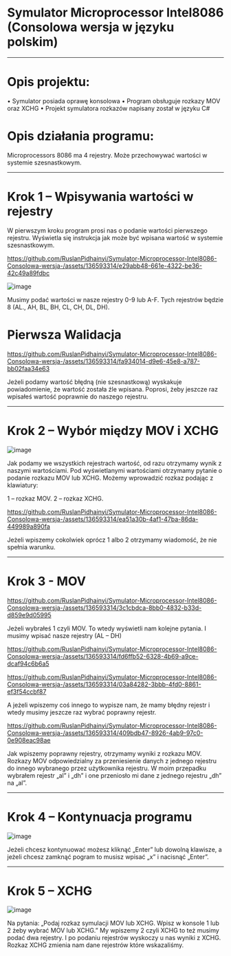 # Symulator Microprocessor Intel8086 (Consolowa wersja w języku polskim)
----
# Opis projektu:
• Symulator posiada oprawę konsolowa
• Program obsługuje rozkazy MOV oraz XCHG
• Projekt symulatora rozkazów napisany został w języku C#

# Opis działania programu:
Microprocessors 8086 ma 4 rejestry. Może przechowywać wartości w systemie szesnastkowym. 

---

# Krok 1 – Wpisywania wartości w rejestry 

W pierwszym kroku program prosi nas o podanie wartości pierwszego rejestru. Wyświetla się instrukcja jak może być wpisana wartość w
systemie szesnastkowym.

https://github.com/RuslanPidhainyi/Symulator-Microprocessor-Intel8086-Consolowa-wersja-/assets/136593314/e29abb48-661e-4322-be36-42c49a89fdbc

![image](https://github.com/RuslanPidhainyi/Symulator-Microprocessor-Intel8086-Consolowa-wersja-/assets/136593314/c6df979f-6766-4889-bb3b-b3c840a5ff8f)


Musimy podać wartości w nasze rejestry 0-9 lub A-F. Tych rejestrów
będzie 8 (AL., AH, BL, BH, CL, CH, DL, DH). 


# Pierwsza Walidacja

https://github.com/RuslanPidhainyi/Symulator-Microprocessor-Intel8086-Consolowa-wersja-/assets/136593314/fa934014-d9e6-45e8-a787-bb02faa34e63

Jeżeli podamy wartość błędną (nie szesnastkową) wyskakuje powiadomienie, że wartość została źle wpisana. Poprosi, żeby jeszcze
raz wpisałeś wartość poprawnie do naszego rejestru.

---

# Krok 2 – Wybór między MOV i XCHG

![image](https://github.com/RuslanPidhainyi/Symulator-Microprocessor-Intel8086-Consolowa-wersja-/assets/136593314/e032fdff-40aa-43e8-b7e7-217529e8c8ae)

Jak podamy we wszystkich rejestrach wartość, od razu otrzymamy wynik z naszymi wartościami. Pod wyświetlanymi wartościami
otrzymamy pytanie o podanie rozkazu MOV lub XCHG. Możemy wprowadzić rozkaz podając z klawiatury: 

1 – rozkaz MOV.
2 – rozkaz XCHG. 

https://github.com/RuslanPidhainyi/Symulator-Microprocessor-Intel8086-Consolowa-wersja-/assets/136593314/ea51a30b-4af1-47ba-86da-449989a890fa

Jeżeli wpiszemy cokolwiek oprócz 1 albo 2 otrzymamy wiadomość, że nie spełnia warunku. 

---

# Krok 3 - MOV 

https://github.com/RuslanPidhainyi/Symulator-Microprocessor-Intel8086-Consolowa-wersja-/assets/136593314/3c1cbdca-8bb0-4832-b33d-d859e9d05995

Jeżeli wybrałeś 1 czyli MOV. To wtedy wyświetli nam kolejne pytania. I musimy wpisać nasze rejestry (AL – DH)

https://github.com/RuslanPidhainyi/Symulator-Microprocessor-Intel8086-Consolowa-wersja-/assets/136593314/fd6ffb52-6328-4b69-a9ce-dcaf94c6b6a5

https://github.com/RuslanPidhainyi/Symulator-Microprocessor-Intel8086-Consolowa-wersja-/assets/136593314/03a84282-3bbb-4fd0-8861-ef3f54ccbf87

A jeżeli wpiszemy coś innego to wypisze nam, że mamy błędny rejestr i wtedy musimy jeszcze raz wybrać poprawny rejestr. 

https://github.com/RuslanPidhainyi/Symulator-Microprocessor-Intel8086-Consolowa-wersja-/assets/136593314/409bdb47-8926-4ab9-97c0-0e908eac98ae

Jak wpiszemy poprawny rejestry, otrzymamy wyniki z rozkazu MOV.
Rozkazy MOV odpowiedzialny za przeniesienie danych z jednego rejestru do innego wybranego przez użytkownika rejestru.
W moim przepadku wybrałem rejestr „al” i „dh” i one przeniosło mi dane z jednego rejestru „dh” na „al”. 

---

# Krok 4 – Kontynuacja programu 
![image](https://github.com/RuslanPidhainyi/Symulator-Microprocessor-Intel8086-Consolowa-wersja-/assets/136593314/a3cccf6d-de2b-470a-81f8-f389ec103e1a)

Jeżeli chcesz kontynuować możesz kliknąć „Enter” lub dowolną klawisze, a jeżeli chcesz zamknąć pogram to musisz wpisać „x” i nacisnąć „Enter”. 

---

# Krok 5 – XCHG 

![image](https://github.com/RuslanPidhainyi/Symulator-Microprocessor-Intel8086-Consolowa-wersja-/assets/136593314/189cc398-2c8a-4ba0-90b8-20cfec2d3fda)

Na pytania: „Podaj rozkaz symulacji MOV lub XCHG. Wpisz w konsole 1 lub 2 żeby wybrać MOV lub XCHG.”
My wpiszemy 2 czyli XCHG to też musimy podać dwa rejestry. I po podaniu rejestrów wyskoczy u nas wyniki z XCHG.
Rozkaz XCHG zmienia nam dane rejestrów które wskazaliśmy. 


